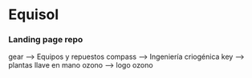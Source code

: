 # Equisol
### Landing page repo

gear --> Equipos y repuestos
compass --> Ingeniería criogénica
key --> plantas llave en mano
ozono --> logo ozono